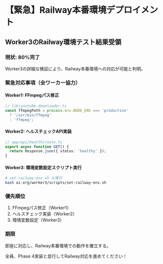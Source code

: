 # 【緊急】Railway本番環境デプロイメント

## Worker3のRailway環境テスト結果受領

### 現状: 80%完了
Worker3の詳細な検証により、Railway本番環境への対応が可能と判明。

### 緊急対応事項（全ワーカー協力）

#### Worker1: FFmpegパス修正
```javascript
// lib/youtube-downloader.ts
const ffmpegPath = process.env.NODE_ENV === 'production' 
  ? '/usr/bin/ffmpeg' 
  : 'ffmpeg';
```

#### Worker2: ヘルスチェックAPI実装
```typescript
// app/api/health/route.ts
export async function GET() {
  return Response.json({ status: 'healthy' });
}
```

#### Worker3: 環境変数設定スクリプト実行
```bash
# set-railway-env.sh の実行
bash ai-org/worker3/scripts/set-railway-env.sh
```

### 優先順位
1. FFmpegパス修正（Worker1）
2. ヘルスチェック実装（Worker2）
3. 環境変数設定（Worker3）

### 期限
即座に対応し、Railway本番環境での動作を確立する。

全員、Phase 4実装と並行してRailway対応を進めてください！